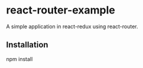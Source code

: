 # react-router-example


A simple application in react-redux using react-router.


## Installation

npm install
